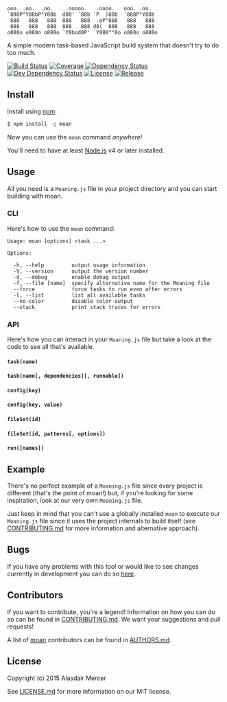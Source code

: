     ooo. .oo.  .oo.    .ooooo.   .oooo.   ooo. .oo.
    `888P"Y88bP"Y88b  d88' `88b `P  )88b  `888P"Y88b
     888   888   888  888   888  .oP"888   888   888
     888   888   888  888   888 d8(  888   888   888
    o888o o888o o888o `Y8bod8P' `Y888""8o o888o o888o

A simple modern task-based JavaScript build system that doesn't try to do too much.

[![Build Status](https://img.shields.io/travis/neocotic/moan/develop.svg?style=flat-square)](https://travis-ci.org/neocotic/moan)
[![Coverage](https://img.shields.io/coveralls/neocotic/moan/develop.svg?style=flat-square)](https://coveralls.io/github/neocotic/moan)
[![Dependency Status](https://img.shields.io/david/neocotic/moan.svg?style=flat-square)](https://david-dm.org/neocotic/moan)
[![Dev Dependency Status](https://img.shields.io/david/dev/neocotic/moan.svg?style=flat-square)](https://david-dm.org/neocotic/moan#info=devDependencies)
[![License](https://img.shields.io/npm/l/moan.svg?style=flat-square)](https://github.com/neocotic/moan/blob/master/LICENSE.md)
[![Release](https://img.shields.io/npm/v/moan.svg?style=flat-square)](https://www.npmjs.com/package/moan)

## Install

Install using [npm](https://www.npmjs.com):

``` bash
$ npm install -g moan
```

Now you can use the `moan` command *anywhere!*

You'll need to have at least [Node.js](https://nodejs.org) v4 or later installed.

## Usage

All you need is a `Moaning.js` file in your project directory and you can start building with moan.

### CLI

Here's how to use the `moan` command:

    Usage: moan [options] <task ...>

    Options:

      -h, --help         output usage information
      -V, --version      output the version number
      -d, --debug        enable debug output
      -f, --file [name]  specify alternative name for the Moaning file
      --force            force tasks to run even after errors
      -l, --list         list all available tasks
      --no-color         disable color output
      --stack            print stack traces for errors

### API

Here's how you can interact in your `Moaning.js` file but take a look at the code to see all that's available.

#### `task(name)`
#### `task(name[, dependencies][, runnable])`
#### `config(key)`
#### `config(key, value)`
#### `fileSet(id)`
#### `fileSet(id, patterns[, options])`
#### `run([names])`

## Example

There's no perfect example of a `Moaning.js` file since every project is different (that's the point of moan!) but, if
you're looking for some inspiration, look at our very own `Moaning.js` file.

Just keep in mind that you can't use a globally installed `moan` to execute our `Moaning.js` file since it uses the
project internals to build itself (see [CONTRIBUTING.md](https://github.com/neocotic/moan/blob/master/CONTRIBUTING.md)
for more information and alternative approach).

## Bugs

If you have any problems with this tool or would like to see changes currently in development you can do so
[here](https://github.com/neocotic/moan/issues).

## Contributors

If you want to contribute, you're a legend! Information on how you can do so can be found in
[CONTRIBUTING.md](https://github.com/neocotic/moan/blob/master/CONTRIBUTING.md). We want your suggestions and pull
requests!

A list of [moan](https://github.com/neocotic/moan) contributors can be found in
[AUTHORS.md](https://github.com/neocotic/moan/blob/master/AUTHORS.md).

## License

Copyright (c) 2015 Alasdair Mercer

See [LICENSE.md](https://github.com/neocotic/moan/blob/master/LICENSE.md) for more information on our MIT license.